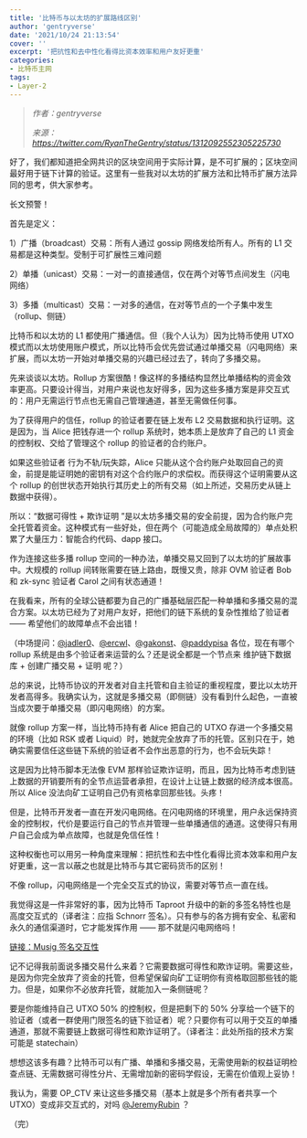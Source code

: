 ```yaml
---
title: '比特币与以太坊的扩展路线区别'
author: 'gentryverse'
date: '2021/10/24 21:13:54'
cover: ''
excerpt: '把抗性和去中性化看得比资本效率和用户友好更重'
categories:
- 比特币主网
tags:
- Layer-2
---
```



> *作者：gentryverse*
> 
> *来源：<https://twitter.com/RyanTheGentry/status/1312092552305225730>*



好了，我们都知道把全网共识的区块空间用于实际计算，是不可扩展的；区块空间最好用于链下计算的验证。这里有一些我对以太坊的扩展方法和比特币扩展方法异同的思考，供大家参考。

长文预警！

首先是定义：

1）广播（broadcast）交易：所有人通过 gossip 网络发给所有人。所有的 L1 交易都是这种类型。受制于可扩展性三难问题

2）单播（unicast）交易：一对一的直接通信，仅在两个对等节点间发生（闪电网络）

3）多播（multicast）交易：一对多的通信，在对等节点的一个子集中发生（rollup、侧链）

比特币和以太坊的 L1 都使用广播通信。但（我个人认为）因为比特币使用 UTXO 模式而以太坊使用账户模式，所以比特币会优先尝试通过单播交易（闪电网络）来扩展，而以太坊一开始对单播交易的兴趣已经过去了，转向了多播交易。

先来谈谈以太坊。Rollup 方案很酷！像这样的多播结构显然比单播结构的资金效率更高。只要设计得当，对用户来说也友好得多，因为这些多播方案是非交互式的：用户无需运行节点也无需自己管理通道，甚至无需做任何事。

为了获得用户的信任，rollup 的验证者要在链上发布 L2 交易数据和执行证明。这是因为，当 Alice 把钱存进一个 rollup 系统时，她本质上是放弃了自己的 L1 资金的控制权、交给了管理这个 rollup 的验证者的合约账户。

如果这些验证者 行为不轨/玩失踪，Alice 只能从这个合约账户处取回自己的资金，前提是能证明她的密钥有对这个合约账户的求偿权。而获得这个证明需要从这个 rollup 的创世状态开始执行其历史上的所有交易（如上所述，交易历史从链上数据中获得）。

所以：“数据可得性 + 欺诈证明 ”是以太坊多播交易的安全前提，因为合约账户完全托管着资金。这种模式有一些好处，但在两个（可能造成全局故障的）单点处积累了大量压力：智能合约代码、dapp 接口。

作为连接这些多播 rollup 空间的一种办法，单播交易又回到了以太坊的扩展故事中。大规模的 rollup 间转账需要在链上路由，既慢又贵，除非 OVM 验证者 Bob 和 zk-sync 验证者 Carol 之间有状态通道！

在我看来，所有的全球公链都要为自己的广播基础层匹配一种单播和多播交易的混合方案。以太坊已经为了对用户友好，把他们的链下系统的复杂性推给了验证者 —— 希望他们的故障单点不会出错！

（中场提问：[@jadler0](https://twitter.com/jadler0)、[@ercwl](https://twitter.com/ercwl)、[@gakonst](https://twitter.com/gakonst)、[@paddypisa](https://twitter.com/paddypisa) 各位，现在有哪个 rollup 系统是由多个验证者来运营的么？还是说全都是一个节点来 维护链下数据库 + 创建广播交易 + 证明 呢？）

总的来说，比特币协议的开发者对自主托管和自主验证的重视程度，要比以太坊开发者高得多。我确实认为，这就是多播交易（即侧链）没有看到什么起色，一直被当成次要于单播交易（即闪电网络）的方案。

就像 rollup 方案一样，当比特币持有者 Alice 把自己的 UTXO 存进一个多播交易的环境（比如 RSK 或者 Liquid）时，她就完全放弃了币的托管。区别只在于，她确实需要信任这些链下系统的验证者不会作出恶意的行为，也不会玩失踪！

这是因为比特币脚本无法像 EVM 那样验证欺诈证明，而且，因为比特币考虑到链上数据的开销要所有的全节点运营者承担，在设计上让链上数据的经济成本很高。所以 Alice 没法向矿工证明自己仍有资格拿回那些钱。头疼！

但是，比特币开发者一直在开发闪电网络。在闪电网络的环境里，用户永远保持资金的控制权，代价是要运行自己的节点并管理一些单播通信的通道。这使得只有用户自己会成为单点故障，也就是免信任性！

这种权衡也可以用另一种角度来理解：把抗性和去中性化看得比资本效率和用户友好更重，这一言以蔽之也就是比特币与其它密码货币的区别！

不像 rollup，闪电网络是一个完全交互式的协议，需要对等节点一直在线。

我觉得这是一件非常好的事，因为比特币 Taproot 升级中的新的多签名特性也是高度交互式的（译者注：应指 Schnorr 签名）。只有参与的各方拥有安全、私密和永久的通信渠道时，它才能发挥作用 —— 那不就是闪电网络吗！

[链接：Musig 签名交互性](https://bitcoin.stackexchange.com/questions/91534/musig-signature-interactivity)

记不记得我前面说多播交易什么来着？它需要数据可得性和欺诈证明。需要这些，是因为你完全放弃了资金的托管，但希望保留向矿工证明你有资格取回那些钱的能力。但是，如果你不必放弃托管，就能加入一条侧链呢？

要是你能维持自己 UTXO 50% 的控制权，但是把剩下的 50% 分享给一个链下的验证者（或者一群使用门限签名的链下验证者）呢？只要你有可以用于交互的单播通道，那就不需要链上数据可得性和欺诈证明了。（译者注：此处所指的技术方案可能是 statechain）

想想这该多有趣？比特币可以有广播、单播和多播交易，无需使用新的权益证明检查点链、无需数据可得性分片、无需增加新的密码学假设，无需在价值观上妥协！

我认为，需要 OP_CTV 来让这些多播交易（基本上就是多个所有者共享一个 UTXO）变成非交互式的，对吗 [@JeremyRubin](https://twitter.com/JeremyRubin) ？

（完）





